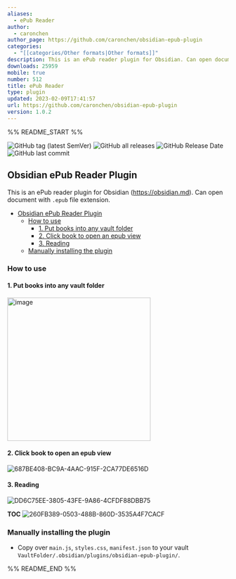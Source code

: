 ```yaml
---
aliases:
  - ePub Reader
author:
  - caronchen
author_page: https://github.com/caronchen/obsidian-epub-plugin
categories:
  - "[[categories/Other formats|Other formats]]"
description: This is an ePub reader plugin for Obsidian. Can open document with ".epub" file extension.
downloads: 25959
mobile: true
number: 512
title: ePub Reader
type: plugin
updated: 2023-02-09T17:41:57
url: https://github.com/caronchen/obsidian-epub-plugin
version: 1.0.2
---
```


%% README_START %%

![GitHub tag (latest SemVer)](https://img.shields.io/github/v/tag/caronchen/obsidian-epub-plugin) ![GitHub all releases](https://img.shields.io/github/downloads/caronchen/obsidian-epub-plugin/total) ![GitHub Release Date](https://img.shields.io/github/release-date/caronchen/obsidian-epub-plugin) ![GitHub last commit](https://img.shields.io/github/last-commit/caronchen/obsidian-epub-plugin)

## Obsidian ePub Reader Plugin

This is an ePub reader plugin for Obsidian (https://obsidian.md). Can open document with `.epub` file extension.

- [Obsidian ePub Reader Plugin](#obsidian-epub-reader-plugin)
  - [How to use](#how-to-use)
    - [1. Put books into any vault folder](#1-put-books-into-any-vault-folder)
    - [2. Click book to open an epub view](#2-click-book-to-open-an-epub-view)
    - [3. Reading](#3-reading)
  - [Manually installing the plugin](#manually-installing-the-plugin)

### How to use

#### 1. Put books into any vault folder
<img width="326" alt="image" src="https://user-images.githubusercontent.com/150803/166110556-32f43b3c-fb54-4767-a8e1-005740359ade.png">

#### 2. Click book to open an epub view
![687BE408-BC9A-4AAC-915F-2CA77DE6516D](https://user-images.githubusercontent.com/150803/166110865-bcf2bade-f88b-40b9-855d-cffbd115132d.png)

#### 3. Reading
![DD6C75EE-3805-43FE-9A86-4CFDF88DBB75](https://user-images.githubusercontent.com/150803/166111153-637ed20c-c49d-4c75-90b8-14ebf4e30172.png)

**TOC**
![260FB389-0503-488B-860D-3535A4F7CACF](https://user-images.githubusercontent.com/150803/166111158-cde58136-8a8a-4d93-96bf-14b7d3f80ab2.png)

### Manually installing the plugin

- Copy over `main.js`, `styles.css`, `manifest.json` to your vault `VaultFolder/.obsidian/plugins/obsidian-epub-plugin/`.


%% README_END %%